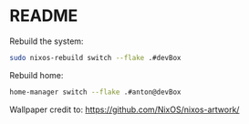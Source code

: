 # README

Rebuild the system:

```bash
sudo nixos-rebuild switch --flake .#devBox
```

Rebuild home:
```bash
home-manager switch --flake .#anton@devBox
```

Wallpaper credit to: https://github.com/NixOS/nixos-artwork/